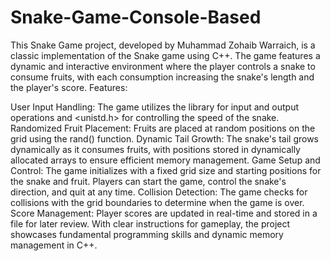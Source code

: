 # Snake-Game-Console-Based
This Snake Game project, developed by Muhammad Zohaib Warraich, is a classic implementation of the Snake game using C++. The game features a dynamic and interactive environment where the player controls a snake to consume fruits, with each consumption increasing the snake's length and the player's score.
Features:

User Input Handling: The game utilizes the <iostream> library for input and output operations and <unistd.h> for controlling the speed of the snake.
Randomized Fruit Placement: Fruits are placed at random positions on the grid using the rand() function.
Dynamic Tail Growth: The snake's tail grows dynamically as it consumes fruits, with positions stored in dynamically allocated arrays to ensure efficient memory management.
Game Setup and Control: The game initializes with a fixed grid size and starting positions for the snake and fruit. Players can start the game, control the snake's direction, and quit at any time.
Collision Detection: The game checks for collisions with the grid boundaries to determine when the game is over.
Score Management: Player scores are updated in real-time and stored in a file for later review.
With clear instructions for gameplay, the project showcases fundamental programming skills and dynamic memory management in C++.

